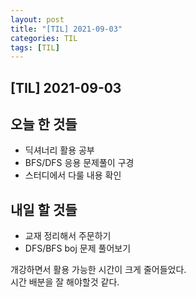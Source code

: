 ```yaml
---
layout: post
title: "[TIL] 2021-09-03"
categories: TIL
tags: [TIL]
---
```


## [TIL] 2021-09-03<br>

## 오늘 한 것들

- 딕셔너리 활용 공부
- BFS/DFS 응용 문제풀이 구경
- 스터디에서 다룰 내용 확인

## 내일 할 것들

- 교재 정리해서 주문하기
- DFS/BFS boj 문제 풀어보기


개강하면서 활용 가능한 시간이 크게 줄어들었다.<br>
시간 배분을 잘 해야할것 같다.